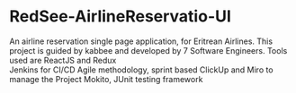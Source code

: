 # RedSee-AirlineReservatio-UI
An airline reservation single page application, for Eritrean Airlines. This project is guided by kabbee and developed by 7 Software Engineers. Tools used are ReactJS and Redux  
Jenkins for CI/CD
Agile methodology, sprint based 
ClickUp and Miro to manage the Project 
Mokito, JUnit testing framework 
